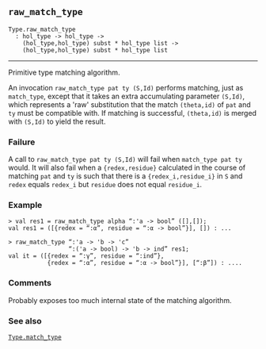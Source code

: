 ## `raw_match_type`

``` hol4
Type.raw_match_type
  : hol_type -> hol_type ->
    (hol_type,hol_type) subst * hol_type list ->
    (hol_type,hol_type) subst * hol_type list
```

------------------------------------------------------------------------

Primitive type matching algorithm.

An invocation `raw_match_type pat ty (S,Id)` performs matching, just as
`match_type`, except that it takes an extra accumulating parameter
`(S,Id)`, which represents a 'raw' substitution that the match
`(theta,id)` of `pat` and `ty` must be compatible with. If matching is
successful, `(theta,id)` is merged with `(S,Id)` to yield the result.

### Failure

A call to `raw_match_type pat ty (S,Id)` will fail when
`match_type pat ty` would. It will also fail when a `{redex,residue}`
calculated in the course of matching `pat` and `ty` is such that there
is a `{redex_i,residue_i}` in `S` and `redex` equals `redex_i` but
`residue` does not equal `residue_i`.

### Example

``` hol4
> val res1 = raw_match_type alpha “:'a -> bool” ([],[]);
val res1 = ([{redex = “:α”, residue = “:α -> bool”}], []) : ...

> raw_match_type “:'a -> 'b -> 'c”
                 “:('a -> bool) -> 'b -> ind” res1;
val it = ([{redex = “:γ”, residue = “:ind”},
           {redex = “:α”, residue = “:α -> bool”}], [“:β”]) : ....
```

### Comments

Probably exposes too much internal state of the matching algorithm.

### See also

[`Type.match_type`](#Type.match_type)
